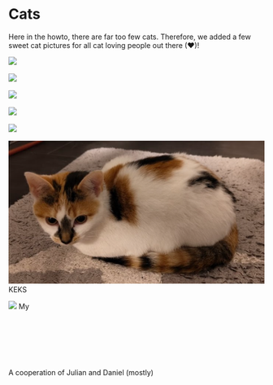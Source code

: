 # Cats
Here in the howto, there are far too few cats. Therefore, we added a few sweet cat pictures for all cat loving people out there (❤)!

![](catsimg/fettsack.png)

![](catsimg/IMG_2134.jpg)

![](catsimg/IMG_2137.jpg)

![](catsimg/IMG_2170.jpg)

![](catsimg/Katze.JPEG)

![](catsimg/keks.png)
KEKS

![](catsimg/meine.png)
My

<br />
<br />
<br />
<br />
<br />

A cooperation of Julian and Daniel (mostly)
